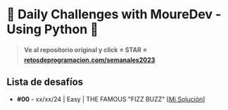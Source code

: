 # 🧩 Daily Challenges with MoureDev - Using Python 🐍
> #### Ve al repositorio original y click ⭐ STAR ⭐ **[retosdeprogramacion.com/semanales2023](https://retosdeprogramacion.com/semanales2023)**


## Lista de desafíos
* **#00** - xx/xx/24 | Easy | THE FAMOUS "FIZZ BUZZ" [[Mi Solución](https://)]
